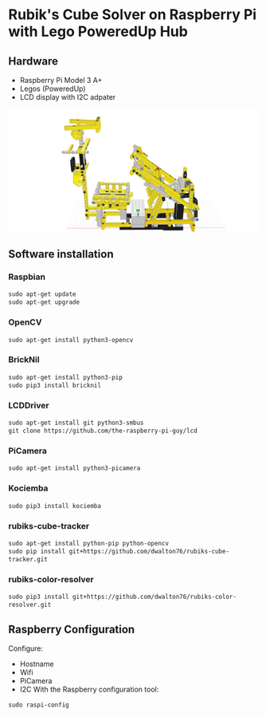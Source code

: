 # Rubik's Cube Solver on Raspberry Pi with Lego PoweredUp Hub

## Hardware

- Raspberry Pi Model 3 A+
- Legos (PoweredUp)
- LCD display with I2C adpater

[![Robot](/images/robot.png)](https://mecabricks.com/en/models/9P2k1Aoevon)

## Software installation

### Raspbian
```
sudo apt-get update
sudo apt-get upgrade
```

### OpenCV
```
sudo apt-get install python3-opencv
```

### BrickNil
```
sudo apt-get install python3-pip
sudo pip3 install bricknil
```

### LCDDriver
```
sudo apt-get install git python3-smbus
git clone https://github.com/the-raspberry-pi-guy/lcd
```

### PiCamera
```
sudo apt-get install python3-picamera
```

### Kociemba
```
sudo pip3 install kociemba
```

### rubiks-cube-tracker
```
sudo apt-get install python-pip python-opencv
sudo pip install git+https://github.com/dwalton76/rubiks-cube-tracker.git
```

### rubiks-color-resolver
```
sudo pip3 install git+https://github.com/dwalton76/rubiks-color-resolver.git
```

## Raspberry Configuration

Configure:
- Hostname
- Wifi 
- PiCamera
- I2C 
With the Raspberry configuration tool:
```
sudo raspi-config
```
